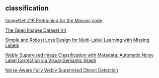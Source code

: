 
## classification

[ImageNet-21K Pretraining for the Masses](https://arxiv.org/pdf/2104.10972v4.pdf) [code](https://github.com/Alibaba-MIIL/ImageNet21K)

[The Open Images Dataset V4](https://arxiv.org/pdf/1811.00982.pdf)

[Simple and Robust Loss Design for Multi-Label
Learning with Missing Labels](https://arxiv.org/pdf/2112.07368.pdf)


[Webly Supervised Image Classification with Metadata: Automatic Noisy Label Correction via Visual-Semantic Graph](https://arxiv.org/pdf/2010.05864.pdf)

[Noise-Aware Fully Webly Supervised Object Detection](https://openaccess.thecvf.com/content_CVPR_2020/papers/Shen_Noise-Aware_Fully_Webly_Supervised_Object_Detection_CVPR_2020_paper.pdf)

